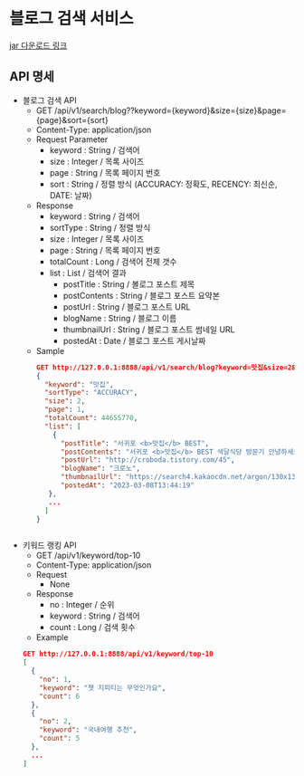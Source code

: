 # 블로그 검색 서비스
[jar 다운로드 링크]()
## API 명세
- 블로그 검색 API
  - GET /api/v1/search/blog??keyword={keyword}&size={size}&page={page}&sort={sort}
  - Content-Type: application/json
  - Request Parameter
    - keyword : String / 검색어
    - size : Integer / 목록 사이즈
    - page : String / 목록 페이지 번호
    - sort : String / 정렬 방식 (ACCURACY: 정확도, RECENCY: 최신순, DATE: 날짜) 
  - Response
    - keyword : String / 검색어
    - sortType : String / 정렬 방식
    - size : Integer / 목록 사이즈
    - page : String / 목록 페이지 번호
    - totalCount : Long / 검색어 전체 갯수
    - list : List / 검색어 결과
      - postTitle : String / 볼로그 포스트 제목
      - postContents : String / 블로그 포스트 요약본
      - postUrl : String / 블로그 포스트 URL
      - blogName : String / 블로그 이름
      - thumbnailUrl : String / 블로그 포스트 썸네일 URL
      - postedAt : Date / 블로그 포스트 게시날짜
  - Sample
    ```json
    GET http://127.0.0.1:8888/api/v1/search/blog?keyword=맛집&size=2&page=1&sort=ACCURACY
    { 
      "keyword": "맛집",
      "sortType": "ACCURACY",
      "size": 2,
      "page": 1,
      "totalCount": 44655770,
      "list": [
        {
          "postTitle": "서귀포 <b>맛집</b> BEST",
          "postContents": "서귀포 <b>맛집</b> BEST 색달식당 방문기 안녕하세요 크로노입니다. 이번에 거의 몇년만에 가족들과 제주도 여행에 다녀왔습니다. 둘째날 주변 지인들에게 소개받은 서귀포 <b>맛집</b> 색달식당엘 다녀왔어요. 방송에도 출연할 만큼 갈치 요리가 일품인 곳으로 세트 요리를 주문하면 같이 차려지는 기본 반찬들까지 맛깔났던 곳...",
          "postUrl": "http://croboda.tistory.com/45",
          "blogName": "크로노",
          "thumbnailUrl": "https://search4.kakaocdn.net/argon/130x130_85_c/B5EoggjDI3j",
          "postedAt": "2023-03-08T13:44:19"
       },
       ...
      ]
    }
  ```
  
- 키워드 랭킹 API
  - GET /api/v1/keyword/top-10
  - Content-Type: application/json
  - Request
    - None
  - Response
    - no : Integer / 순위
    - keyword : String / 검색어
    - count : Long / 검색 횟수
  - Example
  ```json
  GET http://127.0.0.1:8888/api/v1/keyword/top-10
  [
    {
      "no": 1,
      "keyword": "챗 지피티는 무엇인가요",
      "count": 6
    },
    {
      "no": 2,
      "keyword": "국내여행 추천",
      "count": 5
    },
    ...
  ]
  ```